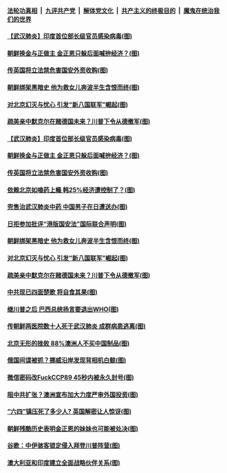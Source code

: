 

####  [法轮功真相](../../../../basic/blob/master/README.md?t=06090031) &nbsp;|&nbsp; [九评共产党](../../../../9ping.md/blob/master/README.md?t=06090031) &nbsp;|&nbsp; [解体党文化](../../../../jtdwh.md/blob/master/README.md?t=06090031)  &nbsp;|&nbsp; [共产主义的终极目的](../../../../gczydzjmd.md/blob/master/README.md?t=06090031) &nbsp;|&nbsp; [魔鬼在统治我们的世界](../../../../mgztzwmdsj.md/blob/master/README.md?t=06090031) 

#### [【武汉肺炎】印度首位部长级官员感染病毒(图)](../pages/p9/935856.md?t=06090031) 

#### [朝鲜换金与正做主 金正恩只躲后面喊拚经济？(图)](../pages/p9/935853.md?t=06090031) 

#### [传英国将立法禁危害国安外资收购(图)](../pages/p9/935836.md?t=06090031) 

#### [朝鲜绑架黑暗史 他为救女儿奔波半生含恨而终(图)](../pages/p9/935686.md?t=06090031) 

#### [对北京幻灭与忧心 引发“新八国联军”崛起(图)](../pages/p9/935683.md?t=06090031) 

#### [疏美亲中默克尔在赌德国未来？川普下令从德撤军(图)](../pages/p9/935736.md?t=06090031) 

#### [【武汉肺炎】印度首位部长级官员感染病毒(图)](../pages/p9/935856.md?t=06090031) 

#### [朝鲜换金与正做主 金正恩只躲后面喊拚经济？(图)](../pages/p9/935853.md?t=06090031) 

#### [传英国将立法禁危害国安外资收购(图)](../pages/p9/935836.md?t=06090031) 

#### [依赖北京如嗑药上瘾 韩25%经济遭控制了？(图)](../pages/p9/935775.md?t=06090031) 

#### [兜售治武汉肺炎中药 中国男子在日遭送办(图)](../pages/p9/935773.md?t=06090031) 

#### [日拒参加批评“港版国安法”国际联合声明(图)](../pages/p9/935815.md?t=06090031) 

#### [朝鲜绑架黑暗史 他为救女儿奔波半生含恨而终(图)](../pages/p9/935686.md?t=06090031) 

#### [对北京幻灭与忧心 引发“新八国联军”崛起(图)](../pages/p9/935683.md?t=06090031) 

#### [疏美亲中默克尔在赌德国未来？川普下令从德撤军(图)](../pages/p9/935736.md?t=06090031) 

#### [中共现已四面楚歌 将自食其果(图)](../pages/p9/935726.md?t=06090031) 

#### [继川普之后 巴西总统扬言要退出WHO(图)](../pages/p9/935657.md?t=06090031) 

#### [传朝鲜两医院数十人死于武汉肺炎 成群病患逃离(图)](../pages/p9/935651.md?t=06090031) 

#### [北京无形的挫败 88%澳洲人不买中国制品(图)](../pages/p9/935594.md?t=06090031) 

#### [俄国间谍被抓？挪威沿岸发现背相机白鲸(图)](../pages/p9/935607.md?t=06090031) 

#### [微信密码改FuckCCP89 45秒内被永久封号(图)](../pages/p9/935640.md?t=06090031) 

#### [阻中共扩张？澳洲宣布加大力度严审外国投资(图)](../pages/p9/935617.md?t=06090031) 

#### [“六四”镇压死了多少人? 英国解密让人惊讶(图)](../pages/p9/935478.md?t=06090031) 

#### [朝鲜残酷历史表明金正恩的妹妹也可能被处决(图)](../pages/p9/935543.md?t=06090031) 

#### [谷歌：中伊骇客锁定侵入拜登川普阵营(图)](../pages/p9/935541.md?t=06090031) 

#### [澳大利亚和印度建立全面战略伙伴关系(图)](../pages/p9/935540.md?t=06090031) 


